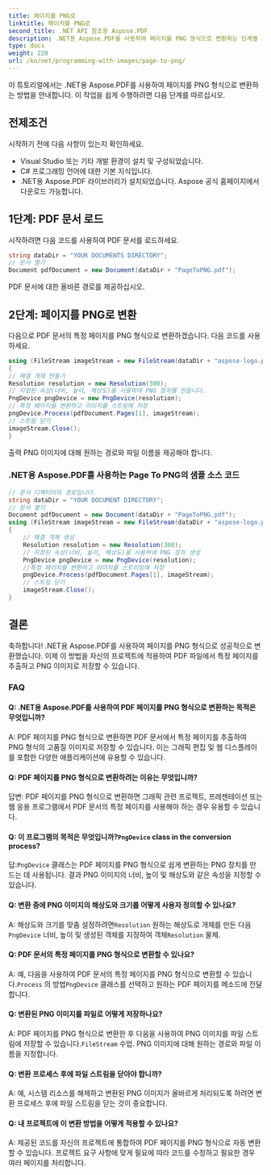 ```yaml
---
title: 페이지를 PNG로
linktitle: 페이지를 PNG로
second_title: .NET API 참조용 Aspose.PDF
description: .NET용 Aspose.PDF를 사용하여 페이지를 PNG 형식으로 변환하는 단계별 가이드입니다.
type: docs
weight: 220
url: /ko/net/programming-with-images/page-to-png/
---
```

이 튜토리얼에서는 .NET용 Aspose.PDF를 사용하여 페이지를 PNG 형식으로 변환하는 방법을 안내합니다. 이 작업을 쉽게 수행하려면 다음 단계를 따르십시오.

## 전제조건

시작하기 전에 다음 사항이 있는지 확인하세요.

- Visual Studio 또는 기타 개발 환경이 설치 및 구성되었습니다.
- C# 프로그래밍 언어에 대한 기본 지식입니다.
- .NET용 Aspose.PDF 라이브러리가 설치되었습니다. Aspose 공식 홈페이지에서 다운로드 가능합니다.

## 1단계: PDF 문서 로드

시작하려면 다음 코드를 사용하여 PDF 문서를 로드하세요.

```csharp
string dataDir = "YOUR DOCUMENTS DIRECTORY";
// 문서 열기
Document pdfDocument = new Document(dataDir + "PageToPNG.pdf");
```

PDF 문서에 대한 올바른 경로를 제공하십시오.

## 2단계: 페이지를 PNG로 변환

다음으로 PDF 문서의 특정 페이지를 PNG 형식으로 변환하겠습니다. 다음 코드를 사용하세요.

```csharp
using (FileStream imageStream = new FileStream(dataDir + "aspose-logo.png", FileMode.Create))
{
// 해결 개체 만들기
Resolution resolution = new Resolution(300);
// 지정된 속성(너비, 높이, 해상도)을 사용하여 PNG 장치를 만듭니다.
PngDevice pngDevice = new PngDevice(resolution);
// 특정 페이지를 변환하고 이미지를 스트림에 저장
pngDevice.Process(pdfDocument.Pages[1], imageStream);
// 스트림 닫기
imageStream.Close();
}
```

출력 PNG 이미지에 대해 원하는 경로와 파일 이름을 제공해야 합니다.

### .NET용 Aspose.PDF를 사용하는 Page To PNG의 샘플 소스 코드 
```csharp
// 문서 디렉터리의 경로입니다.
string dataDir = "YOUR DOCUMENT DIRECTORY";
// 문서 열기
Document pdfDocument = new Document(dataDir + "PageToPNG.pdf");
using (FileStream imageStream = new FileStream(dataDir + "aspose-logo.png", FileMode.Create))
{
	// 해결 객체 생성
	Resolution resolution = new Resolution(300);
	// 지정된 속성(너비, 높이, 해상도)을 사용하여 PNG 장치 생성
	PngDevice pngDevice = new PngDevice(resolution);
	//특정 페이지를 변환하고 이미지를 스트리밍에 저장
	pngDevice.Process(pdfDocument.Pages[1], imageStream);
	// 스트림 닫기
	imageStream.Close();
}
```

## 결론

축하합니다! .NET용 Aspose.PDF를 사용하여 페이지를 PNG 형식으로 성공적으로 변환했습니다. 이제 이 방법을 자신의 프로젝트에 적용하여 PDF 파일에서 특정 페이지를 추출하고 PNG 이미지로 저장할 수 있습니다.

### FAQ

#### Q: .NET용 Aspose.PDF를 사용하여 PDF 페이지를 PNG 형식으로 변환하는 목적은 무엇입니까?

A: PDF 페이지를 PNG 형식으로 변환하면 PDF 문서에서 특정 페이지를 추출하여 PNG 형식의 고품질 이미지로 저장할 수 있습니다. 이는 그래픽 편집 및 웹 디스플레이를 포함한 다양한 애플리케이션에 유용할 수 있습니다.

#### Q: PDF 페이지를 PNG 형식으로 변환하려는 이유는 무엇입니까?

답변: PDF 페이지를 PNG 형식으로 변환하면 그래픽 관련 프로젝트, 프레젠테이션 또는 웹 응용 프로그램에서 PDF 문서의 특정 페이지를 사용해야 하는 경우 유용할 수 있습니다.

####  Q: 이 프로그램의 목적은 무엇입니까?`PngDevice` class in the conversion process?

 답:`PngDevice` 클래스는 PDF 페이지를 PNG 형식으로 쉽게 변환하는 PNG 장치를 만드는 데 사용됩니다. 결과 PNG 이미지의 너비, 높이 및 해상도와 같은 속성을 지정할 수 있습니다.

#### Q: 변환 중에 PNG 이미지의 해상도와 크기를 어떻게 사용자 정의할 수 있나요?

 A: 해상도와 크기를 맞춤 설정하려면`Resolution` 원하는 해상도로 개체를 만든 다음`PngDevice` 너비, 높이 및 생성된 객체를 지정하여 객체`Resolution` 물체.

#### Q: PDF 문서의 특정 페이지를 PNG 형식으로 변환할 수 있나요?

 A: 예, 다음을 사용하여 PDF 문서의 특정 페이지를 PNG 형식으로 변환할 수 있습니다.`Process` 의 방법`PngDevice` 클래스를 선택하고 원하는 PDF 페이지를 메소드에 전달합니다.

#### Q: 변환된 PNG 이미지를 파일로 어떻게 저장하나요?

 A: PDF 페이지를 PNG 형식으로 변환한 후 다음을 사용하여 PNG 이미지를 파일 스트림에 저장할 수 있습니다.`FileStream` 수업. PNG 이미지에 대해 원하는 경로와 파일 이름을 지정합니다.

#### Q: 변환 프로세스 후에 파일 스트림을 닫아야 합니까?

A: 예, 시스템 리소스를 해제하고 변환된 PNG 이미지가 올바르게 처리되도록 하려면 변환 프로세스 후에 파일 스트림을 닫는 것이 중요합니다.

#### Q: 내 프로젝트에 이 변환 방법을 어떻게 적용할 수 있나요?

A: 제공된 코드를 자신의 프로젝트에 통합하여 PDF 페이지를 PNG 형식으로 자동 변환할 수 있습니다. 프로젝트 요구 사항에 맞게 필요에 따라 코드를 수정하고 필요한 경우 여러 페이지를 처리합니다.